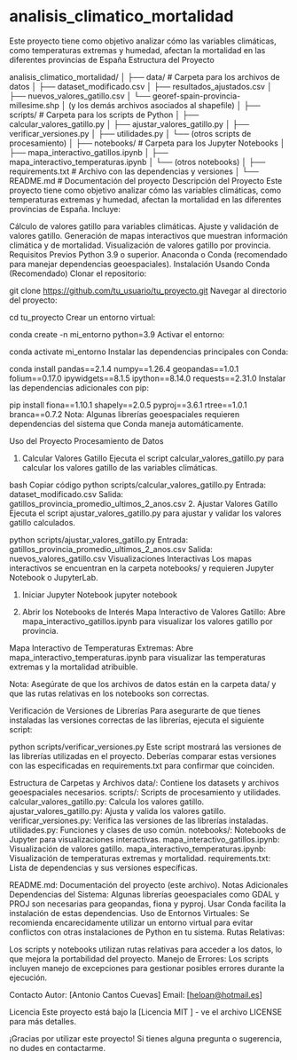 # analisis_climatico_mortalidad
Este proyecto tiene como objetivo analizar cómo las variables climáticas, como temperaturas extremas y humedad, afectan la mortalidad en las diferentes provincias de España
Estructura del Proyecto

 analisis_climatico_mortalidad/
│
├── data/                   # Carpeta para los archivos de datos
│   ├── dataset_modificado.csv
│   ├── resultados_ajustados.csv
│   ├── nuevos_valores_gatillo.csv
│   └── georef-spain-provincia-millesime.shp
│       (y los demás archivos asociados al shapefile)
│
├── scripts/                # Carpeta para los scripts de Python
│   ├── calcular_valores_gatillo.py
│   ├── ajustar_valores_gatillo.py
│   ├── verificar_versiones.py
│   ├── utilidades.py
│   └── (otros scripts de procesamiento)
│
├── notebooks/              # Carpeta para los Jupyter Notebooks
│   ├── mapa_interactivo_gatillos.ipynb
│   ├── mapa_interactivo_temperaturas.ipynb
│   └── (otros notebooks)
│
├── requirements.txt        # Archivo con las dependencias y versiones
│
└── README.md               # Documentación del proyecto
Descripción del Proyecto
Este proyecto tiene como objetivo analizar cómo las variables climáticas, como temperaturas extremas y humedad, afectan la mortalidad en las diferentes provincias de España. Incluye:

Cálculo de valores gatillo para variables climáticas.
Ajuste y validación de valores gatillo.
Generación de mapas interactivos que muestran información climática y de mortalidad.
Visualización de valores gatillo por provincia.
Requisitos Previos
Python 3.9 o superior.
Anaconda o Conda (recomendado para manejar dependencias geoespaciales).
Instalación
Usando Conda (Recomendado)
Clonar el repositorio:


git clone https://github.com/tu_usuario/tu_proyecto.git
Navegar al directorio del proyecto:

cd tu_proyecto
Crear un entorno virtual:


conda create -n mi_entorno python=3.9
Activar el entorno:


conda activate mi_entorno
Instalar las dependencias principales con Conda:


conda install pandas==2.1.4 numpy==1.26.4 geopandas==1.0.1 folium==0.17.0 ipywidgets==8.1.5 ipython==8.14.0 requests==2.31.0
Instalar las dependencias adicionales con pip:

pip install fiona==1.10.1 shapely==2.0.5 pyproj==3.6.1 rtree==1.0.1 branca==0.7.2
Nota: Algunas librerías geoespaciales requieren dependencias del sistema que Conda maneja automáticamente.

Uso del Proyecto
Procesamiento de Datos
1. Calcular Valores Gatillo
Ejecuta el script calcular_valores_gatillo.py para calcular los valores gatillo de las variables climáticas.

bash
Copiar código
python scripts/calcular_valores_gatillo.py
Entrada: dataset_modificado.csv
Salida: gatillos_provincia_promedio_ultimos_2_anos.csv
2. Ajustar Valores Gatillo
Ejecuta el script ajustar_valores_gatillo.py para ajustar y validar los valores gatillo calculados.


python scripts/ajustar_valores_gatillo.py
Entrada: gatillos_provincia_promedio_ultimos_2_anos.csv
Salida: nuevos_valores_gatillo.csv
Visualizaciones Interactivas
Los mapas interactivos se encuentran en la carpeta notebooks/ y requieren Jupyter Notebook o JupyterLab.

1. Iniciar Jupyter Notebook
jupyter notebook

2. Abrir los Notebooks de Interés
Mapa Interactivo de Valores Gatillo: Abre mapa_interactivo_gatillos.ipynb para visualizar los valores gatillo por provincia.

Mapa Interactivo de Temperaturas Extremas: Abre mapa_interactivo_temperaturas.ipynb para visualizar las temperaturas extremas y la mortalidad atribuible.

Nota: Asegúrate de que los archivos de datos están en la carpeta data/ y que las rutas relativas en los notebooks son correctas.

Verificación de Versiones de Librerías
Para asegurarte de que tienes instaladas las versiones correctas de las librerías, ejecuta el siguiente script:

python scripts/verificar_versiones.py
Este script mostrará las versiones de las librerías utilizadas en el proyecto. Deberías comparar estas versiones con las especificadas en requirements.txt para confirmar que coinciden.

Estructura de Carpetas y Archivos
data/: Contiene los datasets y archivos geoespaciales necesarios.
scripts/: Scripts de procesamiento y utilidades.
calcular_valores_gatillo.py: Calcula los valores gatillo.
ajustar_valores_gatillo.py: Ajusta y valida los valores gatillo.
verificar_versiones.py: Verifica las versiones de las librerías instaladas.
utilidades.py: Funciones y clases de uso común.
notebooks/: Notebooks de Jupyter para visualizaciones interactivas.
mapa_interactivo_gatillos.ipynb: Visualización de valores gatillo.
mapa_interactivo_temperaturas.ipynb: Visualización de temperaturas extremas y mortalidad.
requirements.txt: Lista de dependencias y sus versiones específicas.

README.md: Documentación del proyecto (este archivo).
Notas Adicionales
Dependencias del Sistema:
Algunas librerías geoespaciales como GDAL y PROJ son necesarias para geopandas, fiona y pyproj.
Usar Conda facilita la instalación de estas dependencias.
Uso de Entornos Virtuales: Se recomienda encarecidamente utilizar un entorno virtual para evitar conflictos con otras instalaciones de Python en tu sistema.
Rutas Relativas:

Los scripts y notebooks utilizan rutas relativas para acceder a los datos, lo que mejora la portabilidad del proyecto.
Manejo de Errores: Los scripts incluyen manejo de excepciones para gestionar posibles errores durante la ejecución.

Contacto
Autor: [Antonio Cantos Cuevas]
Email: [heloan@hotmail.es]

Licencia
Este proyecto está bajo la [Licencia MIT ] - ve el archivo LICENSE para más detalles.


¡Gracias por utilizar este proyecto! Si tienes alguna pregunta o sugerencia, no dudes en contactarme.
